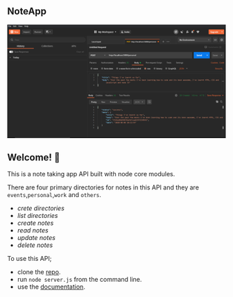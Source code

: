 ## NoteApp

![POSTMAN preview for note taking app API](./img/POSTMAN.PNG)

## Welcome! 👋

This is a note taking app API built with node core modules.

There are four primary directories for notes in this API and they are `events`,`personal`,`work` and `others`.

- _crete directories_
- _list directories_
- _create notes_
- _read notes_
- _update notes_
- _delete notes_

To use this API;

- clone the [repo](https://github.com/AmosSpark/NoteApp.git).
- run `node server.js` from the command line.
- use the [documentation](https://documenter.getpostman.com/view/10431360/T1LJm8wh?version=latest).
